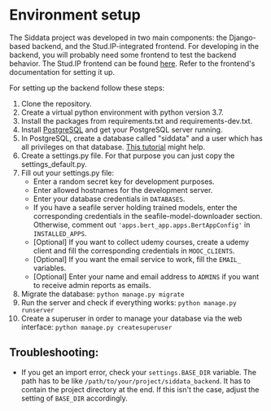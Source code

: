 # Environment setup

The Siddata project was developed in two main components: the Django-based backend, and the Stud.IP-integrated frontend. 
For developing in the backend, you will probably need some frontend to test the backend behavior. 
The Stud.IP frontend can be found [here](https://github.com/virtUOS/siddata_studip_plugin). 
Refer to the frontend's documentation for setting it up. 

For setting up the backend follow these steps:
1. Clone the repository.
2. Create a virtual python environment with python version 3.7.
3. Install the packages from requirements.txt and requirements-dev.txt.
4. Install [PostgreSQL](https://www.postgresql.org/download/) and get your PostgreSQL server running.
5. In PostgreSQL, create a database called "siddata" and a user which has all privileges on that database. [This tutorial](https://www.postgresqltutorial.com/install-postgresql-linux/) might help.
6. Create a settings.py file. For that purpose you can just copy the settings_default.py. 
7. Fill out your settings.py file:
   - Enter a random secret key for development purposes. 
   - Enter allowed hostnames for the development server.
   - Enter your database credentials in `DATABASES`.
   - If you have a seafile server holding trained models, enter the corresponding credentials in the seafile-model-downloader section. Otherwise, comment out `'apps.bert_app.apps.BertAppConfig'` in `INSTALLED_APPS`.
   - [Optional] If you want to collect udemy courses, create a udemy client and fill the corresponding credentials in `MOOC_CLIENTS`.
   - [Optional] If you want the email service to work, fill the `EMAIL_` variables. 
   - [Optional] Enter your name and email address to `ADMINS` if you want to receive admin reports as emails.
8. Migrate the database: `python manage.py migrate`
9. Run the server and check if everything works: `python manage.py runserver`
10. Create a superuser in order to manage your database via the web interface: `python manage.py createsuperuser`

## Troubleshooting:
- If you get an import error, check your `settings.BASE_DIR` variable. The path has to be like `/path/to/your/project/siddata_backend`. It has to contain the project directory at the end. If this isn't the case, adjust the setting of `BASE_DIR` accordingly.